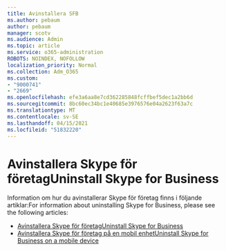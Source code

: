 ```yaml
---
title: Avinstallera SFB
ms.author: pebaum
author: pebaum
manager: scotv
ms.audience: Admin
ms.topic: article
ms.service: o365-administration
ROBOTS: NOINDEX, NOFOLLOW
localization_priority: Normal
ms.collection: Adm_O365
ms.custom:
- "9000741"
- "2669"
ms.openlocfilehash: efe3a6aa8e7cd362285848fcffbef5dec1a2bb6d
ms.sourcegitcommit: 8bc60ec34bc1e40685e3976576e04a2623f63a7c
ms.translationtype: MT
ms.contentlocale: sv-SE
ms.lasthandoff: 04/15/2021
ms.locfileid: "51832220"
---
```

# <a name="uninstall-skype-for-business"></a><span data-ttu-id="b3065-102">Avinstallera Skype för företag</span><span class="sxs-lookup"><span data-stu-id="b3065-102">Uninstall Skype for Business</span></span>

<span data-ttu-id="b3065-103">Information om hur du avinstallerar Skype för företag finns i följande artiklar:</span><span class="sxs-lookup"><span data-stu-id="b3065-103">For information about uninstalling Skype for Business, please see the following articles:</span></span>

- [<span data-ttu-id="b3065-104">Avinstallera Skype för företag</span><span class="sxs-lookup"><span data-stu-id="b3065-104">Uninstall Skype for Business</span></span>](https://support.office.com/article/uninstall-skype-for-business-28c4a036-7f22-406c-b7f4-87894cbaf902)
- [<span data-ttu-id="b3065-105">Avinstallera Skype för företag på en mobil enhet</span><span class="sxs-lookup"><span data-stu-id="b3065-105">Uninstall Skype for Business on a mobile device</span></span>](https://support.office.com/article/uninstall-skype-for-business-on-a-mobile-device-9c9e6270-f88e-404c-b757-3ffb6ffb897a)